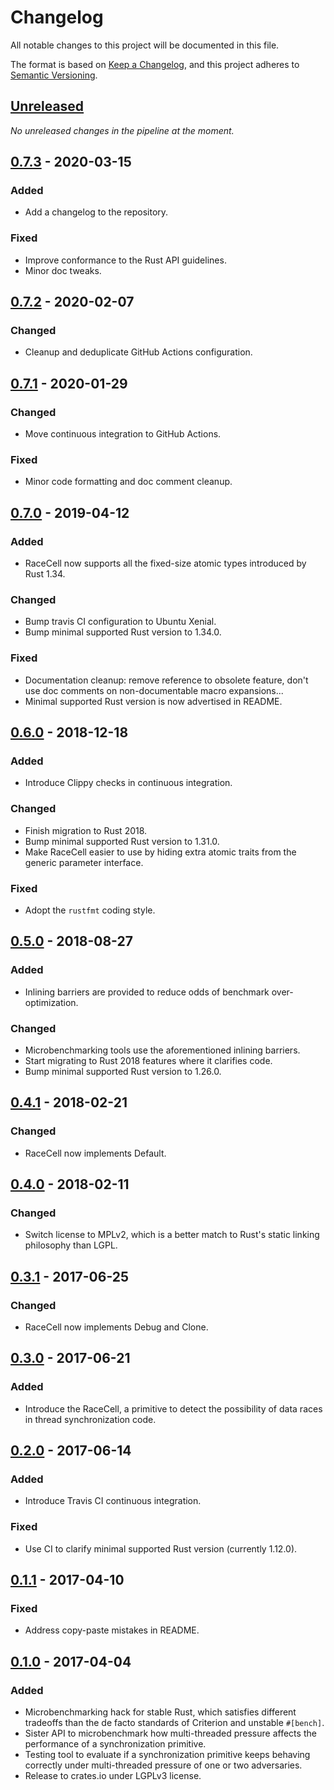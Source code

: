 # Changelog

All notable changes to this project will be documented in this file.

The format is based on [Keep a Changelog](https://keepachangelog.com/en/1.0.0/),
and this project adheres to [Semantic Versioning](https://semver.org/spec/v2.0.0.html).


## [Unreleased]

_No unreleased changes in the pipeline at the moment._


## [0.7.3] - 2020-03-15

### Added

- Add a changelog to the repository.

### Fixed

- Improve conformance to the Rust API guidelines.
- Minor doc tweaks.


## [0.7.2] - 2020-02-07

### Changed

- Cleanup and deduplicate GitHub Actions configuration.


## [0.7.1] - 2020-01-29

### Changed

- Move continuous integration to GitHub Actions.

### Fixed

- Minor code formatting and doc comment cleanup.


## [0.7.0] - 2019-04-12

### Added

- RaceCell now supports all the fixed-size atomic types introduced by Rust 1.34.

### Changed

- Bump travis CI configuration to Ubuntu Xenial.
- Bump minimal supported Rust version to 1.34.0.

### Fixed

- Documentation cleanup: remove reference to obsolete feature, don't use doc
  comments on non-documentable macro expansions...
- Minimal supported Rust version is now advertised in README.


## [0.6.0] - 2018-12-18

### Added

- Introduce Clippy checks in continuous integration.

### Changed

- Finish migration to Rust 2018.
- Bump minimal supported Rust version to 1.31.0.
- Make RaceCell easier to use by hiding extra atomic traits from the generic
  parameter interface.

### Fixed

- Adopt the `rustfmt` coding style.


## [0.5.0] - 2018-08-27

### Added

- Inlining barriers are provided to reduce odds of benchmark over-optimization.

### Changed

- Microbenchmarking tools use the aforementioned inlining barriers.
- Start migrating to Rust 2018 features where it clarifies code.
- Bump minimal supported Rust version to 1.26.0.


## [0.4.1] - 2018-02-21

### Changed

- RaceCell now implements Default.


## [0.4.0] - 2018-02-11

### Changed

- Switch license to MPLv2, which is a better match to Rust's static linking
  philosophy than LGPL.


## [0.3.1] - 2017-06-25

### Changed

- RaceCell now implements Debug and Clone.


## [0.3.0] - 2017-06-21

### Added

- Introduce the RaceCell, a primitive to detect the possibility of data races in
  thread synchronization code.


## [0.2.0] - 2017-06-14

### Added

- Introduce Travis CI continuous integration.

### Fixed

- Use CI to clarify minimal supported Rust version (currently 1.12.0).


## [0.1.1] - 2017-04-10

### Fixed

- Address copy-paste mistakes in README.


## [0.1.0] - 2017-04-04

### Added

- Microbenchmarking hack for stable Rust, which satisfies different tradeoffs
  than the de facto standards of Criterion and unstable `#[bench]`.
- Sister API to microbenchmark how multi-threaded pressure affects the
  performance of a synchronization primitive.
- Testing tool to evaluate if a synchronization primitive keeps behaving
  correctly under multi-threaded pressure of one or two adversaries.
- Release to crates.io under LGPLv3 license.



[Unreleased]: https://github.com/HadrienG2/testbench/compare/v0.7.3...HEAD
[0.7.3]: https://github.com/HadrienG2/testbench/compare/v0.7.2...v0.7.3
[0.7.2]: https://github.com/HadrienG2/testbench/compare/v0.7.1...v0.7.2
[0.7.1]: https://github.com/HadrienG2/testbench/compare/v0.7.0...v0.7.1
[0.7.0]: https://github.com/HadrienG2/testbench/compare/v0.6.0...v0.7.0
[0.6.0]: https://github.com/HadrienG2/testbench/compare/v0.5.0...v0.6.0
[0.5.0]: https://github.com/HadrienG2/testbench/compare/v0.4.1...v0.5.0
[0.4.1]: https://github.com/HadrienG2/testbench/compare/v0.4.0...v0.4.1
[0.4.0]: https://github.com/HadrienG2/testbench/compare/v0.3.1...v0.4.0
[0.3.1]: https://github.com/HadrienG2/testbench/compare/v0.3.0...v0.3.1
[0.3.0]: https://github.com/HadrienG2/testbench/compare/v0.2.0...v0.3.0
[0.2.0]: https://github.com/HadrienG2/testbench/compare/v0.1.1...v0.2.0
[0.1.1]: https://github.com/HadrienG2/testbench/compare/v0.1.0...v0.1.1
[0.1.0]: https://github.com/HadrienG2/testbench/releases/tag/v0.1.0